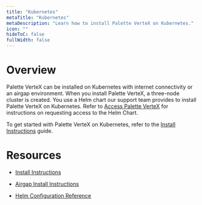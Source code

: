 ```yaml
---
title: "Kubernetes"
metaTitle: "Kubernetes"
metaDescription: "Learn how to install Palette VerteX on Kubernetes."
icon: ""
hideToC: false
fullWidth: false
---
```


# Overview

Palette VerteX can be installed on Kubernetes with internet connectivity or an airgap environment. When you install Palette VerteX, a three-node cluster is created. You use a Helm chart our support team provides to install Palette VerteX on Kubernetes. Refer to [Access Palette VerteX](/vertex#accesspalettevertex) for instructions on requesting access to the Helm Chart.


To get started with Palette VerteX on Kubernetes, refer to the [Install Instructions](/vertex/install-palette-vertex/install-on-kubernetes/install) guide.

# Resources

- [Install Instructions](/vertex/install-palette-vertex/install-on-kubernetes/install)


- [Airgap Install Instructions](/vertex/install-palette-vertex/install-on-kubernetes/install-airgap)


- [Helm Configuration Reference](/vertex/install-palette-vertex/install-on-kubernetes/vertex-helm-ref)
